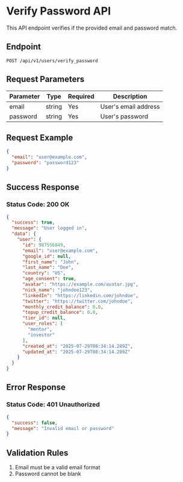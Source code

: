 # Verify Password API

This API endpoint verifies if the provided email and password match.

## Endpoint

```
POST /api/v1/users/verify_password
```

## Request Parameters

| Parameter | Type   | Required | Description |
|-----------|--------|----------|-------------|
| email     | string | Yes      | User's email address |
| password  | string | Yes      | User's password |

## Request Example

```json
{
  "email": "user@example.com",
  "password": "password123"
}
```

## Success Response

### Status Code: 200 OK

```json
{
  "success": true,
  "message": "User logged in",
  "data": {
    "user": {
      "id": 987556849,
      "email": "user@example.com",
      "google_id": null,
      "first_name": "John",
      "last_name": "Doe",
      "country": "US",
      "age_consent": true,
      "avatar": "https://example.com/avatar.jpg",
      "nick_name": "johndoe123",
      "linkedIn": "https://linkedin.com/johndoe",
      "twitter": "https://twitter.com/johndoe",
      "monthly_credit_balance": 0.0,
      "topup_credit_balance": 0.0,
      "tier_id": null,
      "user_roles": [
        "mentor",
        "investor"
      ],
      "created_at": "2025-07-29T08:34:14.289Z",
      "updated_at": "2025-07-29T08:34:14.289Z"
    }
  }
}
```

## Error Response

### Status Code: 401 Unauthorized

```json
{
  "success": false,
  "message": "Invalid email or password"
}
```

## Validation Rules

1. Email must be a valid email format
2. Password cannot be blank 